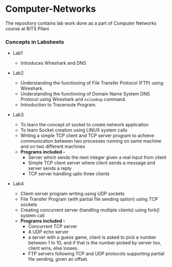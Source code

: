 # Computer-Networks
The repository contains lab work done as a part of Computer Networks course at BITS Pilani

### Concepts in Labsheets

- Lab1
    - Introduces Wireshark and DNS

- Lab2
    - Understanding the functioning of File Transfer Protocol (FTP) using Wireshark.
    - Understanding the functioning of Domain Name System DNS Protocol using Wireshark and ```nslookup``` command.
    - Introduction to Traceroute Program.

- Lab3
    - To learn the concept of socket to create network application
    - To learn Socket creation using LINUX system calls
    - Writing a simple TCP client and TCP server program to achieve communication between two processes running on same machine and on two different machines
    - **Programs included -**
        - Server which sends the next integer given a real input from client
        - Simple TCP client server where client sends a message and server sends a reply
        - TCP server handling upto three clients

- Lab4
    - Client-server program writing using UDP sockets
    - File Transfer Program (with partial file sending option) using TCP sockets
    - Creating concurrent server (handling multiple clients) using fork() system call
    - **Programs included -**
        - Concurrent TCP server
        - A UDP echo server
        - a server with a guess game, client is asked to pick a number between 1 to 10, and if that is the number picked by server too, client wins, else looses.
        - FTP servers following TCP and UDP protocols supporting partial file sending, given an offset. 